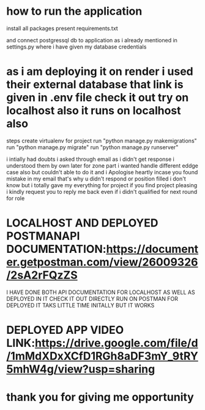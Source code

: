 # how to run the application
install all packages present requirements.txt

and connect postgressql db to application as i already mentioned in settings.py where i have given my database credentials

# as i am deploying it on render i used their external database that link is given in .env file check it out try on localhost also it runs on localhost also 

steps 
create virtualenv for project
run "python manage.py makemigrations"
run "python manage.py migrate"
run "python manage.py runserver"

i intially had doubts i asked through email as i didn't get response i understood them by own later for zone part i wanted handle different eddge case also but couldn't able to do it and i Apologise heartly incase you found mistake in my email that's why u didn't respond or position filled i don't know but i totally gave my everything for project if you find project pleasing i kindly request you to reply me back even if i didn't qualified for next round for role

# LOCALHOST AND DEPLOYED POSTMANAPI DOCUMENTATION:https://documenter.getpostman.com/view/26009326/2sA2rFQzZS

I HAVE DONE BOTH API DOCUMENTATION FOR LOCALHOST AS WELL AS DEPLOYED IN IT CHECK IT OUT DIRECTLY RUN ON POSTMAN FOR DEPLOYED IT TAKS LITTLE TIME INITALLY BUT IT WORKS

# DEPLOYED APP VIDEO LINK:https://drive.google.com/file/d/1mMdXDxXCfD1RGh8aDF3mY_9tRY5mhW4g/view?usp=sharing

# thank you for giving me opportunity 

